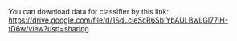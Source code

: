 You can download data for classifier by this link:
https://drive.google.com/file/d/1SdLcleScR6SbIYbAULBwLGI77lH-tD6w/view?usp=sharing

